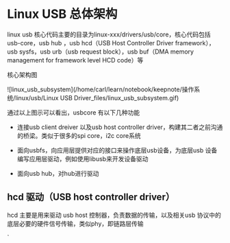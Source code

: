 # Linux USB  总体架构

linux usb 核心代码主要的目录为linux-xxx/drivers/usb/core，核心代码包括usb-core，usb hub ，usb hcd（USB Host Controller Driver framework），usb sysfs，usb urb（usb request block），usb buf（DMA memory management for framework level HCD code）等

核心架构图

![linux_usb_subsystem](/home/carl/learn/notebook/keepnote/操作系统/linux/usb/Linux USB Driver_files/linux_usb_subsystem.gif)

通过以上图示可以看出，usbcore 有以下几种功能

- 连接usb client dreiver 以及usb host controller driver，构建其二者之前沟通的桥梁。类似于很多的spi core，i2c core系统

- 面向usbfs，向应用层提供对应的接口来操作底层usb设备，为底层usb 设备编写应用层驱动，例如使用libusb来开发设备驱动

- 面向usb hub，对hub进行驱动

  

## hcd 驱动（USB host controller driver）

hcd 主要是用来驱动 usb host 控制器，负责数据的传输，以及相关usb 协议中的底层必要的硬件信号传输，类似phy，即链路层传输

`